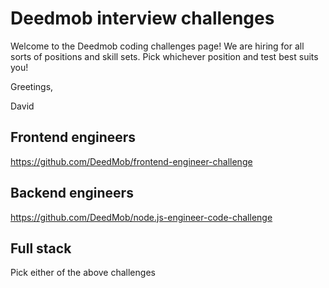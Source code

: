 # Deedmob interview challenges

Welcome to the Deedmob coding challenges page!
We are hiring for all sorts of positions and skill sets. Pick whichever position and test best suits you!

Greetings,

David


## Frontend engineers

https://github.com/DeedMob/frontend-engineer-challenge

## Backend engineers

https://github.com/DeedMob/node.js-engineer-code-challenge

## Full stack

Pick either of the above challenges
